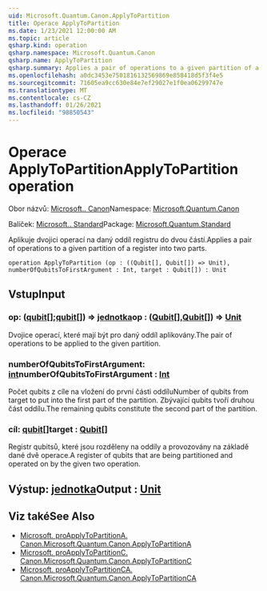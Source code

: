 ```yaml
---
uid: Microsoft.Quantum.Canon.ApplyToPartition
title: Operace ApplyToPartition
ms.date: 1/23/2021 12:00:00 AM
ms.topic: article
qsharp.kind: operation
qsharp.namespace: Microsoft.Quantum.Canon
qsharp.name: ApplyToPartition
qsharp.summary: Applies a pair of operations to a given partition of a register into two parts.
ms.openlocfilehash: a0dc3453e7501816132569869e858418d5f3f4e5
ms.sourcegitcommit: 71605ea9cc630e84e7ef29027e1f0ea06299747e
ms.translationtype: MT
ms.contentlocale: cs-CZ
ms.lasthandoff: 01/26/2021
ms.locfileid: "98850543"
---
```

# <a name="applytopartition-operation"></a><span data-ttu-id="a1d2d-102">Operace ApplyToPartition</span><span class="sxs-lookup"><span data-stu-id="a1d2d-102">ApplyToPartition operation</span></span>

<span data-ttu-id="a1d2d-103">Obor názvů: [Microsoft.. Canon](xref:Microsoft.Quantum.Canon)</span><span class="sxs-lookup"><span data-stu-id="a1d2d-103">Namespace: [Microsoft.Quantum.Canon](xref:Microsoft.Quantum.Canon)</span></span>

<span data-ttu-id="a1d2d-104">Balíček: [Microsoft.. Standard](https://nuget.org/packages/Microsoft.Quantum.Standard)</span><span class="sxs-lookup"><span data-stu-id="a1d2d-104">Package: [Microsoft.Quantum.Standard](https://nuget.org/packages/Microsoft.Quantum.Standard)</span></span>


<span data-ttu-id="a1d2d-105">Aplikuje dvojici operací na daný oddíl registru do dvou částí.</span><span class="sxs-lookup"><span data-stu-id="a1d2d-105">Applies a pair of operations to a given partition of a register into two parts.</span></span>

```qsharp
operation ApplyToPartition (op : ((Qubit[], Qubit[]) => Unit), numberOfQubitsToFirstArgument : Int, target : Qubit[]) : Unit
```


## <a name="input"></a><span data-ttu-id="a1d2d-106">Vstup</span><span class="sxs-lookup"><span data-stu-id="a1d2d-106">Input</span></span>

### <a name="op--qubitqubit--unit"></a><span data-ttu-id="a1d2d-107">op: ([qubit](xref:microsoft.quantum.lang-ref.qubit)[];[qubit](xref:microsoft.quantum.lang-ref.qubit)[]) => [jednotka](xref:microsoft.quantum.lang-ref.unit)</span><span class="sxs-lookup"><span data-stu-id="a1d2d-107">op : ([Qubit](xref:microsoft.quantum.lang-ref.qubit)[],[Qubit](xref:microsoft.quantum.lang-ref.qubit)[]) => [Unit](xref:microsoft.quantum.lang-ref.unit)</span></span> 

<span data-ttu-id="a1d2d-108">Dvojice operací, které mají být pro daný oddíl aplikovány.</span><span class="sxs-lookup"><span data-stu-id="a1d2d-108">The pair of operations to be applied to the given partition.</span></span>


### <a name="numberofqubitstofirstargument--int"></a><span data-ttu-id="a1d2d-109">numberOfQubitsToFirstArgument: [int](xref:microsoft.quantum.lang-ref.int)</span><span class="sxs-lookup"><span data-stu-id="a1d2d-109">numberOfQubitsToFirstArgument : [Int](xref:microsoft.quantum.lang-ref.int)</span></span>

<span data-ttu-id="a1d2d-110">Počet qubits z cíle na vložení do první části oddílu</span><span class="sxs-lookup"><span data-stu-id="a1d2d-110">Number of qubits from target to put into the first part of the partition.</span></span>
<span data-ttu-id="a1d2d-111">Zbývající qubits tvoří druhou část oddílu.</span><span class="sxs-lookup"><span data-stu-id="a1d2d-111">The remaining qubits constitute the second part of the partition.</span></span>


### <a name="target--qubit"></a><span data-ttu-id="a1d2d-112">cíl: [qubit](xref:microsoft.quantum.lang-ref.qubit)[]</span><span class="sxs-lookup"><span data-stu-id="a1d2d-112">target : [Qubit](xref:microsoft.quantum.lang-ref.qubit)[]</span></span>

<span data-ttu-id="a1d2d-113">Registr qubitsů, které jsou rozděleny na oddíly a provozovány na základě dané dvě operace.</span><span class="sxs-lookup"><span data-stu-id="a1d2d-113">A register of qubits that are being partitioned and operated on by the given two operation.</span></span>



## <a name="output--unit"></a><span data-ttu-id="a1d2d-114">Výstup: [jednotka](xref:microsoft.quantum.lang-ref.unit)</span><span class="sxs-lookup"><span data-stu-id="a1d2d-114">Output : [Unit](xref:microsoft.quantum.lang-ref.unit)</span></span>



## <a name="see-also"></a><span data-ttu-id="a1d2d-115">Viz také</span><span class="sxs-lookup"><span data-stu-id="a1d2d-115">See Also</span></span>

- [<span data-ttu-id="a1d2d-116">Microsoft. proApplyToPartitionA. Canon.</span><span class="sxs-lookup"><span data-stu-id="a1d2d-116">Microsoft.Quantum.Canon.ApplyToPartitionA</span></span>](xref:Microsoft.Quantum.Canon.ApplyToPartitionA)
- [<span data-ttu-id="a1d2d-117">Microsoft. proApplyToPartitionC. Canon.</span><span class="sxs-lookup"><span data-stu-id="a1d2d-117">Microsoft.Quantum.Canon.ApplyToPartitionC</span></span>](xref:Microsoft.Quantum.Canon.ApplyToPartitionC)
- [<span data-ttu-id="a1d2d-118">Microsoft. proApplyToPartitionCA. Canon.</span><span class="sxs-lookup"><span data-stu-id="a1d2d-118">Microsoft.Quantum.Canon.ApplyToPartitionCA</span></span>](xref:Microsoft.Quantum.Canon.ApplyToPartitionCA)
